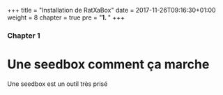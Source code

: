 +++
title = "Installation de RatXaBox"
date = 2017-11-26T09:16:30+01:00
weight = 8
chapter = true
pre = "<b>1. </b>"
+++

### Chapter 1

# Une seedbox comment ça marche

Une seedbox est un outil très prisé
